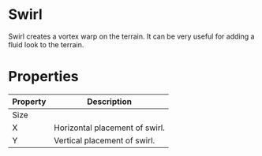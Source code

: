 # Swirl



Swirl creates a vortex warp on the terrain. It can be very useful for adding a fluid look to the terrain.




# Properties


| Property | Description| 
| -------- | -----------|
| Size |  |
| X | Horizontal placement of swirl. |
| Y | Vertical placement of swirl. |





